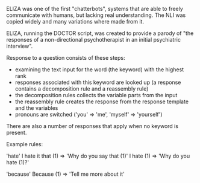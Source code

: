 ELIZA was one of the first "chatterbots", systems that are able to freely communicate with humans, but lacking real understanding. The NLI was copied widely and many variations where made from it.

ELIZA, running the DOCTOR script, was created to provide a parody of "the responses of a non-directional psychotherapist in an initial psychiatric interview".

Response to a question consists of these steps:

- examining the text input for the word (the keyword) with the highest rank
- responses associated with this keyword are looked up (a response contains a decomposition rule and a reassembly rule)
- the decomposition rules collects the variable parts from the input
- the reassembly rule creates the response from the response template and the variables
- pronouns are switched ('you' => 'me', 'myself' => 'yourself')

There are also a number of responses that apply when no keyword is present.

Example rules:

'hate'
I hate it that (1) => 'Why do you say that (1)'
I hate (1) => 'Why do you hate (1)?'

'because'
Because (1) => 'Tell me more about it'
